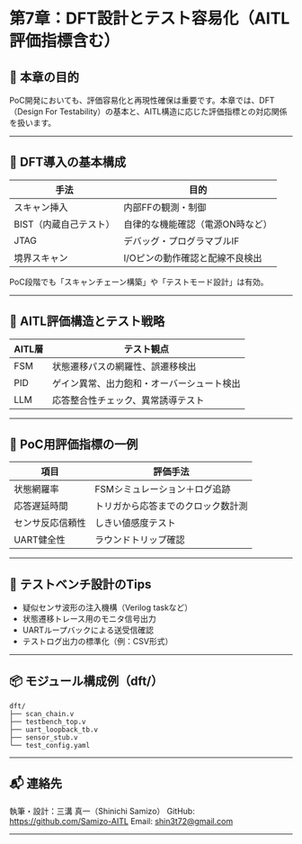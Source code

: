 # 第7章：DFT設計とテスト容易化（AITL評価指標含む）

## 🎯 本章の目的

PoC開発においても、評価容易化と再現性確保は重要です。本章では、DFT（Design For Testability）の基本と、AITL構造に応じた評価指標との対応関係を扱います。

---

## 🧩 DFT導入の基本構成

| 手法           | 目的                          |
|----------------|-------------------------------|
| スキャン挿入   | 内部FFの観測・制御              |
| BIST（内蔵自己テスト）| 自律的な機能確認（電源ON時など）     |
| JTAG           | デバッグ・プログラマブルIF        |
| 境界スキャン   | I/Oピンの動作確認と配線不良検出      |

PoC段階でも「スキャンチェーン構築」や「テストモード設計」は有効。

---

## 🧠 AITL評価構造とテスト戦略

| AITL層     | テスト観点                          |
|------------|--------------------------------------|
| FSM        | 状態遷移パスの網羅性、誤遷移検出        |
| PID        | ゲイン異常、出力飽和・オーバーシュート検出 |
| LLM        | 応答整合性チェック、異常誘導テスト        |

---

## 🧪 PoC用評価指標の一例

| 項目             | 評価手法                     |
|------------------|------------------------------|
| 状態網羅率       | FSMシミュレーション＋ログ追跡   |
| 応答遅延時間     | トリガから応答までのクロック数計測 |
| センサ反応信頼性 | しきい値感度テスト              |
| UART健全性       | ラウンドトリップ確認              |

---

## 🔧 テストベンチ設計のTips

- 疑似センサ波形の注入機構（Verilog taskなど）
- 状態遷移トレース用のモニタ信号出力
- UARTループバックによる送受信確認
- テストログ出力の標準化（例：CSV形式）

---

## 📦 モジュール構成例（dft/）

```text
dft/
├── scan_chain.v
├── testbench_top.v
├── uart_loopback_tb.v
├── sensor_stub.v
└── test_config.yaml
```

---

## 📬 連絡先

執筆・設計：三溝 真一（Shinichi Samizo）
GitHub: https://github.com/Samizo-AITL
Email: shin3t72@gmail.com

---
